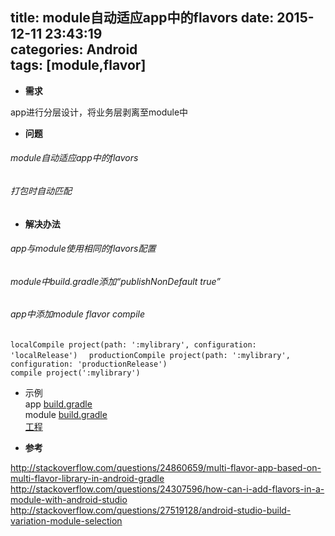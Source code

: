 title: module自动适应app中的flavors 
date: 2015-12-11 23:43:19  
categories: Android  
tags: [module,flavor]
---
* **需求**  

app进行分层设计，将业务层剥离至module中  

* **问题**  
######  module自动适应app中的flavors  
######  打包时自动匹配  

* **解决办法**  
######  app与module使用相同的flavors配置  
######  module中build.gradle添加“publishNonDefault true”  
######  app中添加module flavor compile  
<!--more-->  
`localCompile project(path: ':mylibrary', configuration: 'localRelease')  `
`productionCompile project(path: ':mylibrary', configuration: 'productionRelease')  `             
`compile project(':mylibrary')   `

* 示例  
app [build.gradle](https://github.com/2tu/BuildVariationModuleSelection/blob/master/app/build.gradle)  
module [build.gradle](https://github.com/2tu/BuildVariationModuleSelection/blob/master/build.gradle)   
[工程](https://github.com/2tu/BuildVariationModuleSelection)

* **参考**  

http://stackoverflow.com/questions/24860659/multi-flavor-app-based-on-multi-flavor-library-in-android-gradle  
http://stackoverflow.com/questions/24307596/how-can-i-add-flavors-in-a-module-with-android-studio  
http://stackoverflow.com/questions/27519128/android-studio-build-variation-module-selection
